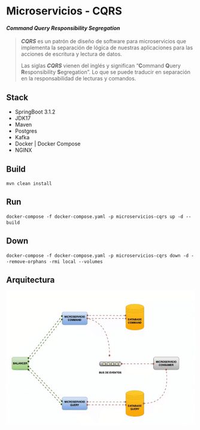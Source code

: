 # Microservicios - CQRS
#### _Command Query Responsibility Segregation_
>
> **_CQRS_** es un patrón de diseño de software para microservicios que implementa la separación de lógica de nuestras aplicaciones para las acciones de escritura y lectura de datos.
>
> Las siglas **_CQRS_** vienen del inglés y significan “**C**ommand **Q**uery **R**esponsibility **S**egregation”. Lo que se puede traducir en separación en la responsabilidad de lecturas y comandos.
>
> 

## Stack

- SpringBoot 3.1.2
- JDK17
- Maven
- Postgres
- Kafka
- Docker | Docker Compose
- NGINX


## Build

```shell
mvn clean install
```

## Run

```shell
docker-compose -f docker-compose.yaml -p microservicios-cqrs up -d --build
``` 

## Down

```shell
docker-compose -f docker-compose.yaml -p microservicios-cqrs down -d --remove-orphans -rmi local --volumes
``` 

## Arquitectura
![CQRS](./microservicios-cqrs.gif "CQRS")